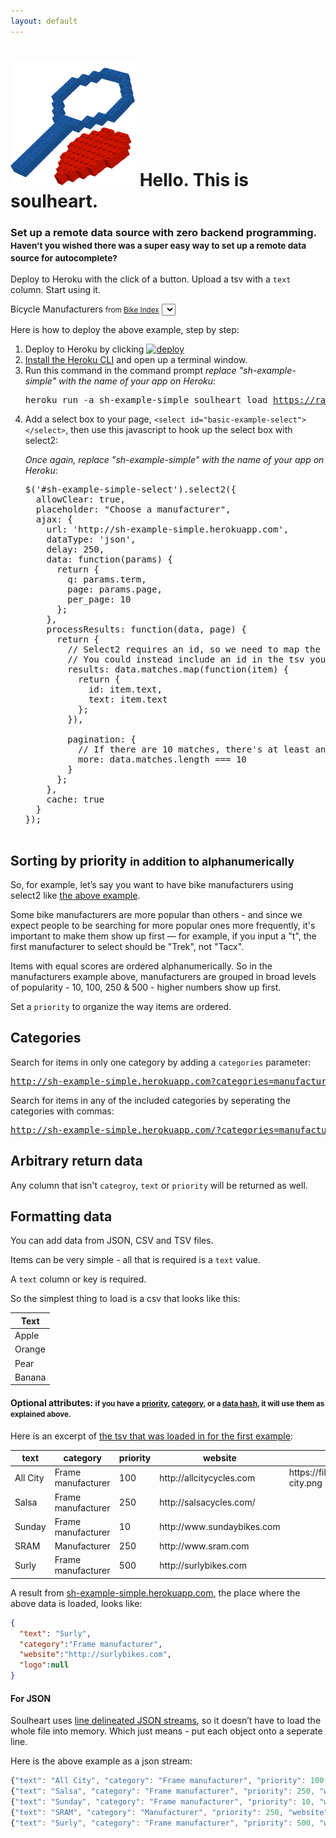 ```yaml
---
layout: default
---
```


<div class="page-header"><h1><img src="https://raw.githubusercontent.com/sethherr/soulheart/master/logo.png" alt="Soulheart" width="200" />
  Hello. This is soulheart.
</h1></div>

<h3>Set up a remote data source with zero backend programming. <br><small>Haven’t you wished there was a super easy way to set up a remote data source for autocomplete?</small></h3>

Deploy to Heroku with the click of a button. Upload a tsv with a `text` column. Start using it.

<div class="panel panel-default" id="sh-example-simple-select-panel">
  <div class="panel-body">
    <div class="form-group">
      <label>Bicycle Manufacturers <small>from <a href="https://bikeindex.org/manufacturers">Bike Index</a></small></label>
      <select class="form-control" id="sh-example-simple-select"></select>
    </div>
  </div>
</div>

<p>Here is how to deploy the above example, step by step:</p>

<ol class="step-by-step-basic">
<li>
Deploy to Heroku by clicking <a href="https://dashboard.heroku.com/new?template=https%3A%2F%2Fgithub.com%2Fsethherr%2Fsoulheart"><img src="https://www.herokucdn.com/deploy/button.png" alt="deploy" /></a>
</li>

<li>
<a href="https://devcenter.heroku.com/articles/heroku-command">Install the Heroku CLI</a> and open up a terminal window.
</li>

<li>Run this command in the command prompt <em>replace "sh-example-simple" with the name of your app on Heroku</em>:
<pre>heroku run -a sh-example-simple soulheart load <a href="https://raw.githubusercontent.com/sethherr/soulheart/gh-pages/example_sources/manufacturers.tsv">https://raw.githubusercontent.com/sethherr/soulheart/gh-pages/example_sources/manufacturers.tsv</a></pre>
</li>

<li>Add a select box to your page, <code>&lt;select id="basic-example-select"&gt;&lt;/select&gt;</code>, then use this javascript to hook up the select box with select2:

<em>Once again, replace "sh-example-simple" with the name of your app on Heroku</em>:

<pre>
$('#sh-example-simple-select').select2({
  allowClear: true,
  placeholder: "Choose a manufacturer",
  ajax: {
    url: 'http://sh-example-simple.herokuapp.com',
    dataType: 'json',
    delay: 250,
    data: function(params) {
      return {
        q: params.term,
        page: params.page,
        per_page: 10
      };
    },
    processResults: function(data, page) {
      return {
        // Select2 requires an id, so we need to map the results and add an ID
        // You could instead include an id in the tsv you add to soulheart ;)
        results: data.matches.map(function(item) {
          return {
            id: item.text,
            text: item.text
          };
        }),

        pagination: {
          // If there are 10 matches, there's at least another page
          more: data.matches.length === 10
        }
      };
    },
    cache: true
  }
});
    </pre>
  </li>
</ol>


<div class="page-header">
<h2>Sorting by priority <small>in addition to alphanumerically</small></h2>
</div>

So, for example, let’s say you want to have bike manufacturers using select2 like <a class="scroll-to-ref" href="#sh-example-simple-select-panel">the above example</a>.

Some bike manufacturers are more popular than others - and since we expect people to be searching for more popular ones more frequently, it's important to make them show up first &mdash; for example, if you input a "t", the first manufacturer to select should be "Trek", not "Tacx".

Items with equal scores are ordered alphanumerically. So in the manufacturers example above, manufacturers are grouped in broad levels of popularity - 10, 100, 250 & 500 - higher numbers show up first.

Set a `priority` to organize the way items are ordered.

<div class="page-header">
<h2 id="using-categories">Categories</h2>
</div>

Search for items in only one category by adding a `categories` parameter:

<pre>
<a href="http://sh-example-simple.herokuapp.com?categories=manufacturer">http://sh-example-simple.herokuapp.com?categories=manufacturer</a>
</pre>

<p>Search for items in any of the included categories by seperating the categories with commas:</p>

<pre>
<a href="http://sh-example-simple.herokuapp.com/?categories=manufacturer,frame%20manufacturer">http://sh-example-simple.herokuapp.com/?categories=manufacturer,frame%20manufacturer</a>
</pre>



<div class="page-header">
  <h2 id="using-data">Arbitrary return data</h2>
</div>

<p>Any column that isn't <code>categroy</code>, <code>text</code> or <code>priority</code> will be returned as well.</p>


<div class="page-header">
  <h2 id="formatting">Formatting data</h2>
</div>

<p>You can add data from JSON, CSV and TSV files.</p>

<p>Items can be very simple - all that is required is a <code>text</code> value.</p>

<p>A <code>text</code> column or key is required.</p>

<p>So the simplest thing to load is a csv that looks like this:</p>

<table class="table table-striped table-bordered">
  <thead>
    <tr>
      <th>Text</th>
    </tr>
  </thead>
  <tbody>
    <tr>
      <td>Apple</td>
    </tr>
    <tr>
      <td>Orange</td>
    </tr>
    <tr>
      <td>Pear</td>
    </tr>
    <tr>
      <td>Banana</td>
    </tr>
  </tbody>
</table>


<h4>Optional attributes: <small>if you have a <a class="scroll-to-ref" href="#using-priority">priority</a>, <a class="scroll-to-ref" href="#using-categories">category</a>, or a <a class="scroll-to-ref" href="#using-data">data hash</a>, it will use them as explained above.</small></h4>


<p>Here is an excerpt of <a href="https://github.com/sethherr/soulheart/blob/gh-pages/example_sources/manufacturers.tsv">the tsv that was loaded in for the first example</a>:</p>

<table class="table table-striped table-bordered">
  <thead>
    <tr>
      <th>text</th>
      <th>category</th>
      <th>priority</th>
      <th>website</th>
      <th>logo</th>
    </tr>
  </thead>
  <tbody>
    <tr>
      <td>All City</td>
      <td>Frame manufacturer</td>
      <td>100</td>
      <td>http://allcitycycles.com</td>
      <td>https://files.bikeindex.org/uploads/Ma/371/all-city.png</td>
    </tr>
    <tr>
      <td>Salsa</td>
      <td>Frame manufacturer</td>
      <td>250</td>
      <td>http://salsacycles.com/</td>
      <td></td>
    </tr>
    <tr>
      <td>Sunday</td>
      <td>Frame manufacturer</td>
      <td>10</td>
      <td>http://www.sundaybikes.com</td>
      <td></td>
    </tr>
    <tr>
      <td>SRAM</td>
      <td>Manufacturer</td>
      <td>250</td>
      <td>http://www.sram.com</td>
      <td></td>
    </tr>
    <tr>
      <td>Surly</td>
      <td>Frame manufacturer</td>
      <td>500</td>
      <td>http://surlybikes.com</td>
      <td></td>
    </tr>
  </tbody>
</table>


A result from <a href="http://sh-example-simple.herokuapp.com/">sh-example-simple.herokuapp.com</a>, the place where the above data is loaded, looks like:

```json
{
  "text": "Surly",
  "category":"Frame manufacturer",
  "website":"http://surlybikes.com",
  "logo":null
}
```



<h4 id="for-json">For JSON</h4>

Soulheart uses [line delineated JSON streams](https://en.wikipedia.org/wiki/JSON_Streaming#Line_delimited_JSON), so it doesn’t have to load the whole file into memory. Which just means - put each object onto a seperate line.

Here is the above example as a json stream:

```javascript
{"text": "All City", "category": "Frame manufacturer", "priority": 100, "website": "http://allcitycycles.com", "logo": "https://files.bikeindex.org/uploads/Ma/371/all-city.png"}
{"text": "Salsa", "category": "Frame manufacturer", "priority": 250, "website": "http://salsacycles.com/"} 
{"text": "Sunday", "category": "Frame manufacturer", "priority": 10, "website": "http://www.sundaybikes.com"}
{"text": "SRAM", "category": "Manufacturer", "priority": 250, "website": "http://www.sram.com" }
{"text": "Surly", "category": "Frame manufacturer", "priority": 500, "website": "http://surlybikes.com"}
```